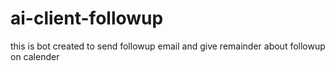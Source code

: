 # ai-client-followup
this is bot created to send followup email and give remainder about followup on calender 

